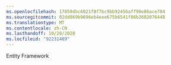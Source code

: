 ```yaml
---
ms.openlocfilehash: 17859dbc6021f8f7bc9bb92456aff90e86ace784
ms.sourcegitcommit: 02dd069b9696eb4eee675b6541f86b2602076448
ms.translationtype: MT
ms.contentlocale: zh-CN
ms.lasthandoff: 10/20/2020
ms.locfileid: "92231489"
---
```

Entity Framework